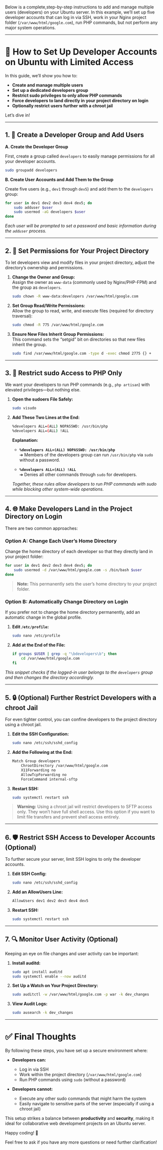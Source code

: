 Below is a complete,step-by-step instructions to add and manage multiple users (developers) on your Ubuntu server. In this example, we’ll set up five developer accounts that can log in via SSH, work in your Nginx project folder (`/var/www/html/google.com`), run PHP commands, but not perform any major system operations.

---

# 🚀 How to Set Up Developer Accounts on Ubuntu with Limited Access

In this guide, we’ll show you how to:

- **Create and manage multiple users**  
- **Set up a dedicated developers group**  
- **Restrict sudo privileges to only allow PHP commands**  
- **Force developers to land directly in your project directory on login**  
- **Optionally restrict users further with a chroot jail**

Let’s dive in!

---

## 1. 👥 Create a Developer Group and Add Users

**A. Create the Developer Group**

First, create a group called `developers` to easily manage permissions for all your developer accounts.

```bash
sudo groupadd developers
```

**B. Create User Accounts and Add Them to the Group**

Create five users (e.g., `dev1` through `dev5`) and add them to the `developers` group:

```bash
for user in dev1 dev2 dev3 dev4 dev5; do
    sudo adduser $user
    sudo usermod -aG developers $user
done
```

*Each user will be prompted to set a password and basic information during the `adduser` process.*

---

## 2. 📂 Set Permissions for Your Project Directory

To let developers view and modify files in your project directory, adjust the directory’s ownership and permissions.

1. **Change the Owner and Group:**  
   Assign the owner as `www-data` (commonly used by Nginx/PHP-FPM) and the group as `developers`.

   ```bash
   sudo chown -R www-data:developers /var/www/html/google.com
   ```

2. **Set Group Read/Write Permissions:**  
   Allow the group to read, write, and execute files (required for directory traversal):

   ```bash
   sudo chmod -R 775 /var/www/html/google.com
   ```

3. **Ensure New Files Inherit Group Permissions:**  
   This command sets the “setgid” bit on directories so that new files inherit the group.

   ```bash
   sudo find /var/www/html/google.com -type d -exec chmod 2775 {} +
   ```

---

## 3. 🔐 Restrict sudo Access to PHP Only

We want your developers to run PHP commands (e.g., `php artisan`) with elevated privileges—but nothing else.

1. **Open the sudoers File Safely:**

   ```bash
   sudo visudo
   ```

2. **Add These Two Lines at the End:**

   ```bash
   %developers ALL=(ALL) NOPASSWD: /usr/bin/php
   %developers ALL=(ALL) !ALL
   ```

   **Explanation:**  
   - **`%developers ALL=(ALL) NOPASSWD: /usr/bin/php`**  
     ➔ Members of the developers group can run `/usr/bin/php` via `sudo` without a password.  
     
   - **`%developers ALL=(ALL) !ALL`**  
     ➔ Denies all other commands through `sudo` for developers.  

   *Together, these rules allow developers to run PHP commands with sudo while blocking other system-wide operations.*

---

## 4. 🌐 Make Developers Land in the Project Directory on Login

There are two common approaches:

### **Option A: Change Each User’s Home Directory**

Change the home directory of each developer so that they directly land in your project folder:

```bash
for user in dev1 dev2 dev3 dev4 dev5; do
    sudo usermod -d /var/www/html/google.com -s /bin/bash $user
done
```

> **Note:** This permanently sets the user’s home directory to your project folder.

### **Option B: Automatically Change Directory on Login**

If you prefer not to change the home directory permanently, add an automatic change in the global profile.

1. **Edit `/etc/profile`:**

   ```bash
   sudo nano /etc/profile
   ```

2. **Add at the End of the File:**

   ```bash
   if groups $USER | grep -q "\bdevelopers\b"; then
       cd /var/www/html/google.com
   fi
   ```

*This snippet checks if the logged-in user belongs to the `developers` group and then changes the directory accordingly.*

---

## 5. 🔒 (Optional) Further Restrict Developers with a chroot Jail

For even tighter control, you can confine developers to the project directory using a chroot jail.

1. **Edit the SSH Configuration:**

   ```bash
   sudo nano /etc/ssh/sshd_config
   ```

2. **Add the Following at the End:**

   ```bash
   Match Group developers
       ChrootDirectory /var/www/html/google.com
       X11Forwarding no
       AllowTcpForwarding no
       ForceCommand internal-sftp
   ```

3. **Restart SSH:**

   ```bash
   sudo systemctl restart ssh
   ```

> **Warning:** Using a chroot jail will restrict developers to SFTP access only. They won’t have full shell access. Use this option if you want to limit file transfers and prevent shell access entirely.

---

## 6. 🛡️ Restrict SSH Access to Developer Accounts (Optional)

To further secure your server, limit SSH logins to only the developer accounts.

1. **Edit SSH Config:**

   ```bash
   sudo nano /etc/ssh/sshd_config
   ```

2. **Add an AllowUsers Line:**

   ```bash
   AllowUsers dev1 dev2 dev3 dev4 dev5
   ```

3. **Restart SSH:**

   ```bash
   sudo systemctl restart ssh
   ```

---

## 7. 🔍 Monitor User Activity (Optional)

Keeping an eye on file changes and user activity can be important:

1. **Install auditd:**

   ```bash
   sudo apt install auditd
   sudo systemctl enable --now auditd
   ```

2. **Set Up a Watch on Your Project Directory:**

   ```bash
   sudo auditctl -w /var/www/html/google.com -p war -k dev_changes
   ```

3. **View Audit Logs:**

   ```bash
   sudo ausearch -k dev_changes
   ```

---

# ✅ Final Thoughts

By following these steps, you have set up a secure environment where:

- **Developers can:**  
  - Log in via SSH  
  - Work within the project directory (`/var/www/html/google.com`)  
  - Run PHP commands using `sudo` (without a password)

- **Developers cannot:**  
  - Execute any other sudo commands that might harm the system  
  - Easily navigate to sensitive parts of the server (especially if using a chroot jail)

This setup strikes a balance between **productivity** and **security**, making it ideal for collaborative web development projects on an Ubuntu server.

Happy coding! 🚀

Feel free to ask if you have any more questions or need further clarification!
